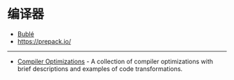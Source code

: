 # 编译器

- [Bublé](https://github.com/bublejs/buble)
- https://prepack.io/

---

- [Compiler Optimizations](http://compileroptimizations.com/index.html) - A collection of compiler optimizations with brief descriptions and examples of code transformations.
